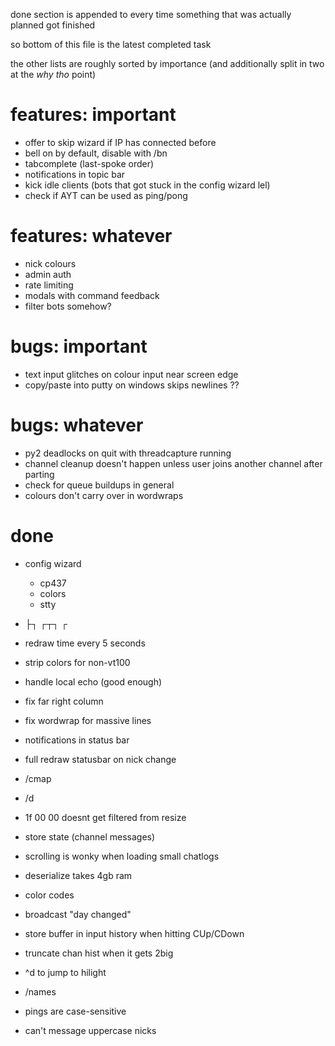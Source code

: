 done section is appended to every time something that was actually planned got finished

so bottom of this file is the latest completed task

the other lists are roughly sorted by importance (and additionally split in two at the *why tho* point)

# features: important

* offer to skip wizard if IP has connected before
* bell on by default, disable with /bn
* tabcomplete (last-spoke order)
* notifications in topic bar
* kick idle clients (bots that got stuck in the config wizard lel)
* check if AYT can be used as ping/pong

# features: whatever

* nick colours
* admin auth
* rate limiting
* modals with command feedback
* filter bots somehow?

# bugs: important

* text input glitches on colour input near screen edge
* copy/paste into putty on windows skips newlines ??

# bugs: whatever

* py2 deadlocks on quit with threadcapture running
* channel cleanup doesn't happen unless user joins another channel after parting
* check for queue buildups in general
* colours don't carry over in wordwraps

# done

* config wizard
  * cp437
  * colors
  * stty

* ├┐ ┌┬┐ ┌ 
* redraw time every 5 seconds
* strip colors for non-vt100
* handle local echo  (good enough)
* fix far right column
* fix wordwrap for massive lines
* notifications in status bar
* full redraw statusbar on nick change
* /cmap
* /d
* 1f 00 00 doesnt get filtered from resize
* store state (channel messages)
* scrolling is wonky when loading small chatlogs
* deserialize takes 4gb ram
* color codes
* broadcast "day changed"
* store buffer in input history when hitting CUp/CDown
* truncate chan hist when it gets 2big
* ^d to jump to hilight
* /names
* pings are case-sensitive
* can't message uppercase nicks

